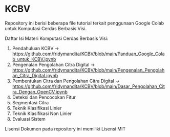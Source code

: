 # KCBV

Repository ini berisi beberapa file tutorial terkait penggunaan Google Colab untuk Komputasi Cerdas Berbasis Visi.

Daftar Isi Materi Komputasi Cerdas Berbasis Visi:

1. Pendahuluan KCBV -> https://github.com/fridymandita/KCBV/blob/main/Panduan_Google_Colab_untuk_KCBV.ipynb
2. Pengenalan Pengolahan Citra Digital -> https://github.com/fridymandita/KCBV/blob/main/Pengenalan_Pengolahan_Citra_Digital.ipynb
3. Pembentukan Citra dan Pengolahan Citra Digital -> https://github.com/fridymandita/KCBV/blob/main/Dasar_Pengolahan_Citra_Dengan_OpenCV.ipynb
4. Deteksi dan Pencocokan Fitur
5. Segmentasi Citra
6. Teknik Klasifikasi Linier
7. Teknik Klasifikasi Non Linier
8. Evaluasi Sistem 

Lisensi
Dokumen pada repository ini memiliki Lisensi MIT
